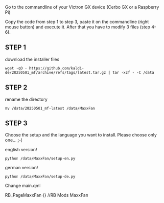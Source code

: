Go to the commandline of your Victron GX device (Cerbo GX or a Raspberry Pi)

Copy the code from step 1 to step 3, paste it on the commandline (right mouse button) and execute it. After that you have to modify 3 files (step 4-6).

## STEP 1

download the installer files
```
wget -qO - https://github.com/kaldi-de/20250501_mf/archive/refs/tags/latest.tar.gz | tar -xzf - -C /data
```
## STEP 2
rename the directory
```
mv /data/20250501_mf-latest /data/MaxxFan
```
## STEP 3
Choose the setup and the language you want to install. Please choose only one... ;-)

english version!
```
python /data/MaxxFan/setup-en.py
```
german version!
```
python /data/MaxxFan/setup-de.py
```




Change main.qml

RB_PageMaxxFan {}  //RB Mods MaxxFan

